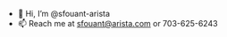 - 👋 Hi, I’m @sfouant-arista
- 📫 Reach me at sfouant@arista.com or 703-625-6243

<!---
sfouant-arista/sfouant-arista is a ✨ special ✨ repository because its `README.md` (this file) appears on your GitHub profile.
You can click the Preview link to take a look at your changes.
--->
